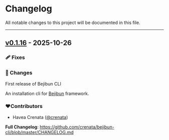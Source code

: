 # Changelog
All notable changes to this project will be documented in this file.

---

## [v0.1.16](https://github.com/crenata/bejibun-cli/compare/v0.1.0...v0.1.16) - 2025-10-26

### 🩹 Fixes

### 📖 Changes
First release of Bejibun CLI

An installation cli for [Bejibun](https://github.com/crenata/bejibun) framework.

### ❤️Contributors
- Havea Crenata ([@crenata](https://github.com/crenata))

**Full Changelog**: https://github.com/crenata/bejibun-cli/blob/master/CHANGELOG.md